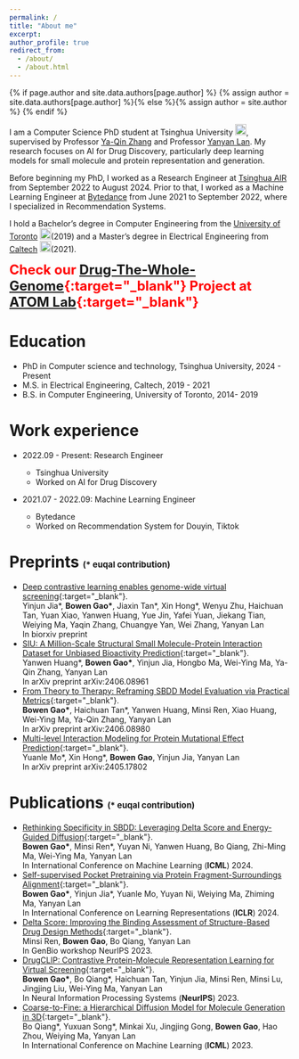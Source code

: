 ```yaml
---
permalink: /
title: "About me"
excerpt:
author_profile: true
redirect_from: 
  - /about/
  - /about.html
---
```

{% if page.author and site.data.authors[page.author] %}
  {% assign author = site.data.authors[page.author] %}{% else %}{% assign author = site.author %}
{% endif %}

I am a Computer Science PhD student at Tsinghua University <img src="https://upload.wikimedia.org/wikipedia/commons/thumb/e/ec/Tsinghua_University_Logo.svg/300px-Tsinghua_University_Logo.svg.png" width="20" height="20">, supervised by Professor [Ya-Qin Zhang](https://scholar.google.com/citations?user=mDOMfxIAAAAJ&hl=en) and Professor [Yanyan Lan](https://yanyanlan.com/). My research focuses on AI for Drug Discovery, particularly deep learning models for small molecule and protein representation and generation. 

Before beginning my PhD, I worked as a Research Engineer at [Tsinghua AIR](https://air.tsinghua.edu.cn/en/) from September 2022 to August 2024. Prior to that, I worked as a Machine Learning Engineer at [Bytedance](https://www.bytedance.com/en) from June 2021 to September 2022, where I specialized in Recommendation Systems.

I hold a Bachelor’s degree in Computer Engineering from the [University of Toronto](https://www.ece.utoronto.ca/) <img src="https://upload.wikimedia.org/wikipedia/en/thumb/0/04/Utoronto_coa.svg/440px-Utoronto_coa.svg.png" width="20" height="20">(2019) and a Master’s degree in Electrical Engineering from [Caltech](https://www.caltech.edu/) <img src="https://upload.wikimedia.org/wikipedia/en/thumb/a/a4/Seal_of_the_California_Institute_of_Technology.svg/300px-Seal_of_the_California_Institute_of_Technology.svg.png" width="20" height="20">(2021).

<span style="color: red; font-size: 24px; font-weight: bold;">Check our [Drug-The-Whole-Genome](https://drug-the-whole-genome.yanyanlan.com/){:target="_blank"} Project at [ATOM Lab](https://atomlab.yanyanlan.com/){:target="_blank"}</span>


Education
======
* PhD  in Computer science and technology, Tsinghua University, 2024 - Present
* M.S. in Electrical Engineering, Caltech, 2019 - 2021
* B.S. in Computer Engineering, University of Toronto, 2014- 2019

Work experience
======

* 2022.09 - Present: Research Engineer
  * Tsinghua University
  * Worked on AI for Drug Discovery

* 2021.07 - 2022.09: Machine Learning Engineer
  * Bytedance
  * Worked on Recommendation System for Douyin, Tiktok


Preprints <span style="font-size: 15px;">(* euqal contribution)
======
* [Deep contrastive learning enables genome-wide virtual screening](https://www.biorxiv.org/content/10.1101/2024.09.02.610777v1.full.pdf){:target="_blank"}.  
Yinjun Jia\*, **Bowen Gao\***, Jiaxin Tan\*, Xin Hong\*, Wenyu Zhu, Haichuan Tan, Yuan Xiao, Yanwen Huang, Yue Jin, Yafei Yuan, Jiekang Tian, Weiying Ma, Yaqin Zhang, Chuangye Yan, Wei Zhang, Yanyan Lan  
In biorxiv preprint
* [SIU: A Million-Scale Structural Small Molecule-Protein Interaction Dataset for Unbiased Bioactivity Prediction](https://arxiv.org/abs/2406.08961){:target="_blank"}.  
Yanwen Huang\*, **Bowen Gao\***, Yinjun Jia, Hongbo Ma, Wei-Ying Ma, Ya-Qin Zhang, Yanyan Lan  
In arXiv preprint arXiv:2406.08961
* [From Theory to Therapy: Reframing SBDD Model Evaluation via Practical Metrics](https://arxiv.org/abs/2406.08980){:target="_blank"}.    
**Bowen Gao\***, Haichuan Tan\*, Yanwen Huang, Minsi Ren, Xiao Huang, Wei-Ying Ma, Ya-Qin Zhang, Yanyan Lan  
In arXiv preprint arXiv:2406.08980
* [Multi-level Interaction Modeling for Protein Mutational Effect Prediction](https://arxiv.org/abs/2405.17802){:target="_blank"}.  
Yuanle Mo\*, Xin Hong\*, **Bowen Gao**, Yinjun Jia, Yanyan Lan  
In arXiv preprint arXiv:2405.17802

Publications <span style="font-size: 15px;">(* euqal contribution)
======
* [Rethinking Specificity in SBDD: Leveraging Delta Score and Energy-Guided Diffusion](https://openreview.net/pdf?id=8WSNl2XA9r){:target="_blank"}.  
**Bowen Gao\***, Minsi Ren\*, Yuyan Ni, Yanwen Huang, Bo Qiang, Zhi-Ming Ma, Wei-Ying Ma, Yanyan Lan  
In International Conference on Machine Learning  (**ICML**) 2024.
* [Self-supervised Pocket Pretraining via Protein Fragment-Surroundings Alignment](https://openreview.net/pdf?id=uMAujpVi9m){:target="_blank"}.  
**Bowen Gao\***, Yinjun Jia\*, Yuanle Mo, Yuyan Ni, Weiying Ma, Zhiming Ma, Yanyan Lan  
In International Conference on Learning Representations (**ICLR**) 2024.
* [Delta Score: Improving the Binding Assessment of Structure-Based Drug Design Methods](https://openreview.net/pdf?id=iO59l1LFvJ){:target="_blank"}.  
Minsi Ren, **Bowen Gao**, Bo Qiang, Yanyan Lan  
In GenBio workshop NeurIPS 2023.
* [DrugCLIP: Contrastive Protein-Molecule Representation Learning for Virtual Screening](https://proceedings.neurips.cc/paper_files/paper/2023/file/8bd31288ad8e9a31d519fdeede7ee47d-Paper-Conference.pdf){:target="_blank"}.  
**Bowen Gao\***, Bo Qiang\*, Haichuan Tan, Yinjun Jia, Minsi Ren, Minsi Lu, Jingjing Liu, Wei-Ying Ma, Yanyan Lan  
In Neural Information Processing Systems (**NeurIPS**) 2023.
* [Coarse-to-Fine: a Hierarchical Diffusion Model for Molecule Generation in 3D](https://proceedings.mlr.press/v202/qiang23a/qiang23a.pdf){:target="_blank"}.  
Bo Qiang\*, Yuxuan Song\*, Minkai Xu, Jingjing Gong, **Bowen Gao**, Hao Zhou, Weiying Ma, Yanyan Lan  
In International Conference on Machine Learning  (**ICML**) 2023.






